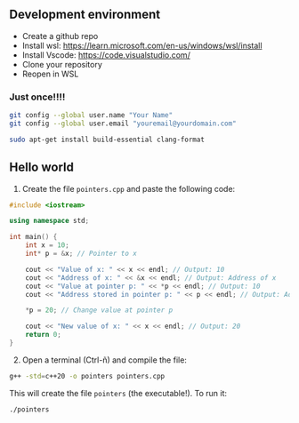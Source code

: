 ## Development environment

- Create a github repo
- Install wsl: https://learn.microsoft.com/en-us/windows/wsl/install
- Install Vscode: https://code.visualstudio.com/ 
- Clone your repository
- Reopen in WSL

### Just once!!!!
```sh
git config --global user.name "Your Name"
git config --global user.email "youremail@yourdomain.com"
```

```sh
sudo apt-get install build-essential clang-format
```

## Hello world

1. Create the file `pointers.cpp` and paste the following code:

```c++
#include <iostream>

using namespace std;

int main() {
    int x = 10;
    int* p = &x; // Pointer to x

    cout << "Value of x: " << x << endl; // Output: 10
    cout << "Address of x: " << &x << endl; // Output: Address of x
    cout << "Value at pointer p: " << *p << endl; // Output: 10
    cout << "Address stored in pointer p: " << p << endl; // Output: Address of x

    *p = 20; // Change value at pointer p

    cout << "New value of x: " << x << endl; // Output: 20
    return 0;
}
```

2. Open a terminal (Ctrl-ñ) and compile the file:

```sh
g++ -std=c++20 -o pointers pointers.cpp
```

This will create the file `pointers` (the executable!).  To run it:

```sh
./pointers
```


